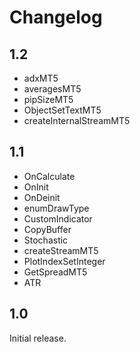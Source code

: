 # Changelog

## 1.2

* adxMT5
* averagesMT5
* pipSizeMT5
* ObjectSetTextMT5
* createInternalStreamMT5

## 1.1

* OnCalculate
* OnInit
* OnDeinit
* enumDrawType
* CustomIndicator
* CopyBuffer
* Stochastic
* createStreamMT5
* PlotIndexSetInteger
* GetSpreadMT5
* ATR

## 1.0

Initial release.